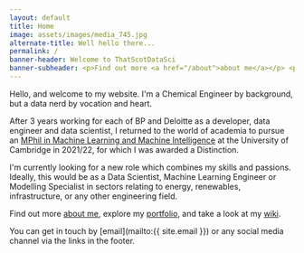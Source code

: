 ```yaml
---
layout: default
title: Home
image: assets/images/media_745.jpg
alternate-title: Well hello there...
permalink: /
banner-header: Welcome to ThatScotDataSci
banner-subheader: <p>Find out more <a href="/about">about me</a></p> <p>Take a look at my <a href="/portfolio">portfolio</a></p>
---
```


Hello, and welcome to my website. I'm a Chemical Engineer by background, but a data nerd by vocation and heart.

After 3 years working for each of BP and Deloitte as a developer, data engineer and data scientist, I returned to the world of academia to pursue an [MPhil in Machine Learning and Machine Intelligence](https://www.mlmi.eng.cam.ac.uk/) at the University of Cambridge in 2021/22, for which I was awarded a Distinction.

I'm currently looking for a new role which combines my skills and passions. Ideally, this would be as a Data Scientist, Machine Learning Engineer or Modelling Specialist in sectors relating to energy, renewables, infrastructure, or any other engineering field.

Find out more [about me](/about), explore my [portfolio](/portfolio), and take a look at my [wiki](/wiki).

You can get in touch by [email](mailto:{{ site.email }}) or any social media channel via the links in the footer.
